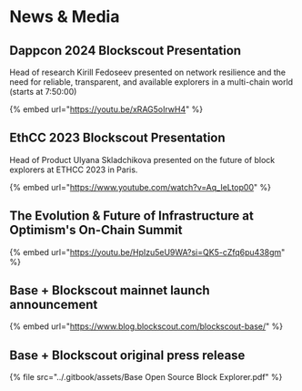 # News & Media

## Dappcon 2024 Blockscout Presentation

Head of research Kirill Fedoseev presented on  network resilience and the need for reliable, transparent, and available explorers in a multi-chain world (starts at 7:50:00)

{% embed url="https://youtu.be/xRAG5oIrwH4" %}

## EthCC 2023 Blockscout Presentation

Head of Product Ulyana Skladchikova presented on the future of block explorers at ETHCC 2023 in Paris.

{% embed url="https://www.youtube.com/watch?v=Aq_IeLtop00" %}

## The Evolution & Future of Infrastructure at Optimism's On-Chain Summit

{% embed url="https://youtu.be/HpIzu5eU9WA?si=QK5-cZfq6pu438gm" %}

## Base + Blockscout mainnet launch announcement

{% embed url="https://www.blog.blockscout.com/blockscout-base/" %}

## Base + Blockscout original press release

{% file src="../.gitbook/assets/Base Open Source Block Explorer.pdf" %}

